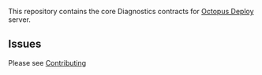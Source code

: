 This repository contains the core Diagnostics contracts for [Octopus Deploy][1] server.

## Issues
Please see [Contributing](CONTRIBUTING.md)

[1]: https://octopus.com
